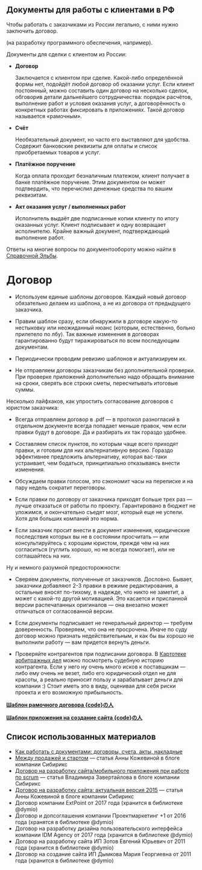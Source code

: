 Документы для работы с клиентами в РФ
-------------------------------------

Чтобы работать с заказчиками из России легально, с ними нужно заключить договор.

(на разработку программного обеспечения, например).

Документы для сделки с клиентом из России:

* __Договор__

    Заключается с клиентом при сделке. Какой-либо определённой формы нет,
    подойдёт любой договор об оказании услуг. Если клиент постоянный, можно
    составить один договор на несколько сделок, обговорив детали дальнейшего
    сотрудничества: порядок расчётов, выполнение работ и условия оказания услуг,
    а договорённость о конкретных работах фиксировать в приложениях. Такой
    договор называется «рамочным».

* __Счёт__

    Необязательный документ, но часто его выставляют для удобства. Содержит
    банковские реквизиты для оплаты и список приобретаемых товаров и услуг.

* __Платёжное поручение__

    Когда оплата проходит безналичным платежом, клиент получает в банке
    платёжное поручение. Этим документом он может подтвердить, что перечислил
    денежные средства по вашим реквизитам.

* __Акт оказания услуг / выполненных работ__

    Исполнитель выдаёт две подписанные копии клиенту по итогу оказанных услуг.
    Клиент подписывает и одну возвращает исполнителю.
    Крайне важный документ, подтверждающий выполнение работ.


Ответы на многие вопросы по документообороту можно найти
в [Справочной Эльбы](https://e-kontur.ru/enquiry).


Договор
=======

- Используем единые шаблоны договоров. Каждый новый договор обязательно делаем
  из шаблона, а не из договора от предыдущего заказчика.

- Правим шаблон сразу, если обнаружили в договоре какую-то нестыковку
  или неожиданный нюанс (которым, естественно, больно прилетело по лбу).
  Так важные изменения в договорах гарантированно будут тиражироваться по всем
  последующим документам.

- Периодически проводим ревизию шаблонов и актуализируем их.

- Не отправляем договоры заказчикам без дополнительной проверки. При проверке
  приложений дополнительно надо обращать внимание на сроки, сверять все строки
  сметы, пересчитывать итоговые суммы.

Несколько лайфхаков, как упростить согласование договоров с юристом заказчика:

- Всегда отправляем договор в .pdf — в протокол разногласий в отдельном
  документе всегда попадает меньше правок, чем если правки будут в договоре.
  Да и разбирать их так гораздо удобнее.

- Составляем список пунктов, по которым чаще всего приходят правки, и готовим
  для них альтернативную версию. Гораздо эффективнее предложить альтернативу,
  которая вас-таки устраивает, чем бодаться, принципиально отказываясь внести
  изменения.

- Обсуждаем правки голосом, это сэкономит часы на переписке и на пару недель
  сократит переговоры.

- Если правки по договору от заказчика приходят больше трех раз — лучше
  отказаться от работы по проекту. Гарантировано в бюджет не уложимся,
  и окончательно съедят мозг, который еще не успели. Хотя для больших компаний
  это норма.

- Если заказчик просит внести в документ изменения, юридические последствия
  которых вы не в состоянии просчитать — или консультируйтесь с хорошим юристом,
  прежде чем на них согласиться (гуглить хорошо, но не всегда помогает), или
  не соглашайтесь на них.

Ну и немного разумной предосторожности:

- Сверяем документы, полученные от заказчиков. Дословно. Бывает, заказчики
  добавляют 2-3 правки в режиме редактирования, а остальные вносят по-тихому,
  в надежде, что никто не заметит, а может с какой-то другой мотивацией.
  Это касается и присланной версии распечатанных оригиналов — она внезапно может
  отличаться от согласованной версии.

- Если документы подписывает не генеральный директор — требуем доверенность.
  Проверяем, что она не просрочена. Иначе по суду договор можно признать
  недействительным, и как бы вы хорошо не выполнили работу — вам придется
  вернуть деньги.

- Проверяйте контрагентов при подписании договора.
  В [Картотеке арбитражных дел](http://kad.arbitr.ru/) можно посмотреть судебную
  историю контрагента. Если у него ну очень много исков к поставщикам — либо ему
  очень не везет, либо его юридический отдел не для красоты, а реально приносит
  пользу и зарабатывает деньги для компании :) Стоит иметь это в виду, оценивая
  для себя риски проекта и его возможную прибыльность.

__[Шаблон рамочного договора {code}の人](tmpl_contract.txt)__

__[Шаблон приложения на создание сайта {code}の人](tmpl_contract_website.txt)__


Список использованных материалов
--------------------------------

* [Как работать с документами: договоры, счета, акты, накладные](https://e-kontur.ru/enquiry/129)
* [Между продажей и стартом](https://blog.sibirix.ru/2017/07/20/lawer-wars/)
  — статья Анны Кожевиной в блоге компании Сибирикс
* [Договор на разработку сайта/мобильного приложения при работе по scrum](https://blog.sibirix.ru/2017/07/12/contract-2017/)
  — статья Владимира Завертайлова в блоге компании Сибирикс
* [Договор на разработку сайта: актуальная версия 2015](https://blog.sibirix.ru/2015/05/26/contract-2015/)
  — статья Анны Кожевиной в блоге компании Сибирикс
* Договор компании ExtPoint от 2017 года (хранится в библиотеке @dymio)
* Договор и допсоглашения компании Проектмаркетинг +1 от 2016 года (хранятся
  в библиотеке @dymio)
* Договор на разработку дизайна пользовательского интерфейса компании IDM Agency
  от 2017 года (хранится в библиотеке @dymio)
* Договор на разработку сайта ИП Зотов Евгений Юрьевич от 2011 года (хранится
  в библиотеке @dymio)
* Договор на создание сайта ИП Дымкова Мария Георгиевна от 2011 года (хранится
  в библиотеке @dymio)
